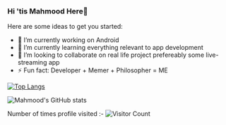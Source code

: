 ### Hi 'tis Mahmood Here👋



Here are some ideas to get you started:

- 🔭 I’m currently working on Android
- 🌱 I’m currently learning everything relevant to app development
- 👯 I’m looking to collaborate on real life project prefereably some live-streaming app
- ⚡ Fun fact: Developer + Memer + Philosopher =  ME


[![Top Langs](https://github-readme-stats.vercel.app/api/top-langs/?username=mahmood199&layout=demo)](https://github.com/mahmood199/github-readme-stats)



![Mahmood's GitHub stats](https://github-readme-stats.vercel.app/api?username=mahmood199&show_icons=true&theme=radical&title_color=fffff)


Number of times profile visited  :-   ![Visitor Count](https://profile-counter.glitch.me/{mahmood199}/count.svg)
